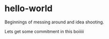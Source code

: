 # hello-world
Beginnings of messing around and idea shooting.

Lets get some commitment in this boiiiii
